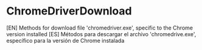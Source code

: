 # ChromeDriverDownload
[EN] Methods for download file 'chromedriver.exe', specific to the Chrome version installed
[ES] Métodos para descargar el archivo 'chromedrive.exe', específico  para la versión de Chrome instalada
